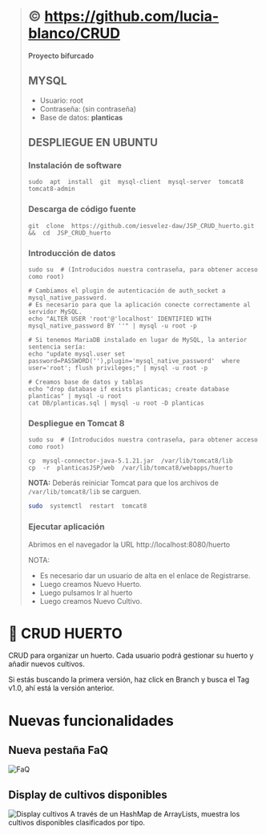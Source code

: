 > # :copyright: https://github.com/lucia-blanco/CRUD
> **Proyecto bifurcado**
>
> ## MYSQL
> - Usuario: root
> - Contraseña: (sin contraseña)
> - Base de datos: **planticas**
>
> ## DESPLIEGUE EN UBUNTU 
>
> ### Instalación de software
> ```console
> sudo  apt  install  git  mysql-client  mysql-server  tomcat8  tomcat8-admin 
> ``` 
> ### Descarga de código fuente
> ```console
> git  clone  https://github.com/iesvelez-daw/JSP_CRUD_huerto.git  &&  cd  JSP_CRUD_huerto
> ```
>
> ### Introducción de datos
> ```console
> sudo su  # (Introducidos nuestra contraseña, para obtener acceso como root)
> 
> # Cambiamos el plugin de autenticación de auth_socket a mysql_native_password. 
> # Es necesario para que la aplicación conecte correctamente al servidor MySQL.
> echo "ALTER USER 'root'@'localhost' IDENTIFIED WITH mysql_native_password BY ''" | mysql -u root -p
>
> # Si tenemos MariaDB instalado en lugar de MySQL, la anterior sentencia sería:
> echo "update mysql.user set password=PASSWORD(''),plugin='mysql_native_password'  where user='root'; flush privileges;" | mysql -u root -p  
>
> # Creamos base de datos y tablas
> echo "drop database if exists planticas; create database planticas" | mysql -u root
> cat DB/planticas.sql | mysql -u root -D planticas
> ```
> ### Despliegue en Tomcat 8
> ```console
> sudo su  # (Introducidos nuestra contraseña, para obtener acceso como root)
> 
> cp  mysql-connector-java-5.1.21.jar  /var/lib/tomcat8/lib
> cp  -r  planticasJSP/web  /var/lib/tomcat8/webapps/huerto
> ```
> **NOTA:** Deberás reiniciar Tomcat para que los archivos de `/var/lib/tomcat8/lib` se carguen.
>
> ```bash
> sudo  systemctl  restart  tomcat8
> ```
>
> ### Ejecutar aplicación
>
> Abrimos en el navegador la URL http://localhost:8080/huerto
>
> NOTA: 
>   - Es necesario dar un usuario de alta en el enlace de Registrarse. 
>   - Luego creamos Nuevo Huerto.
>   - Luego pulsamos Ir al huerto
>   - Luego creamos Nuevo Cultivo.
>

# :seedling: CRUD HUERTO 
CRUD para organizar un huerto.
Cada usuario podrá gestionar su huerto y añadir nuevos cultivos.  

Si estás buscando la primera versión, haz click en Branch y busca el Tag v1.0, ahí está la versión anterior.

# Nuevas funcionalidades

## Nueva pestaña FaQ
![FaQ](img/faq1.PNG)

## Display de cultivos disponibles
![Display cultivos](img/faq.PNG)
A través de un HashMap de ArrayLists, muestra los cultivos disponibles clasificados por tipo.


 

